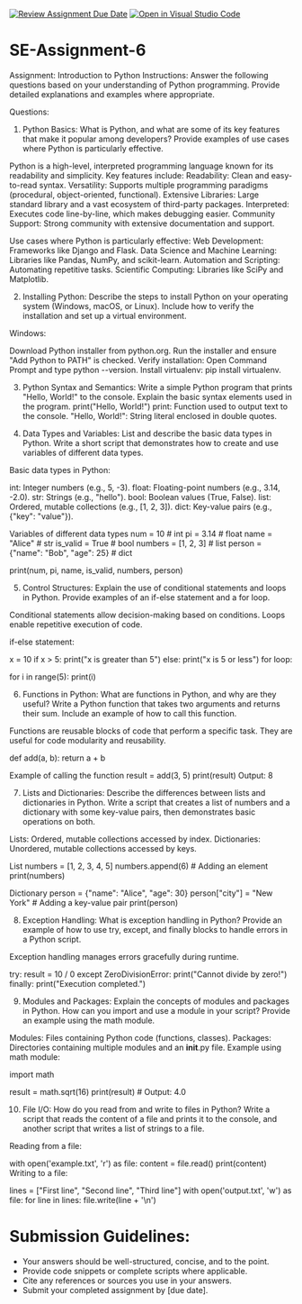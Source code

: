 [![Review Assignment Due Date](https://classroom.github.com/assets/deadline-readme-button-24ddc0f5d75046c5622901739e7c5dd533143b0c8e959d652212380cedb1ea36.svg)](https://classroom.github.com/a/WfNmjXUk)
[![Open in Visual Studio Code](https://classroom.github.com/assets/open-in-vscode-718a45dd9cf7e7f842a935f5ebbe5719a5e09af4491e668f4dbf3b35d5cca122.svg)](https://classroom.github.com/online_ide?assignment_repo_id=15243360&assignment_repo_type=AssignmentRepo)
# SE-Assignment-6
 Assignment: Introduction to Python
Instructions:
Answer the following questions based on your understanding of Python programming. Provide detailed explanations and examples where appropriate.

 Questions:

1. Python Basics:
What is Python, and what are some of its key features that make it popular among developers? Provide examples of use cases where Python is particularly effective.

Python is a high-level, interpreted programming language known for its readability and simplicity. 
Key features include:
Readability: Clean and easy-to-read syntax.
Versatility: Supports multiple programming paradigms (procedural, object-oriented, functional).
Extensive Libraries: Large standard library and a vast ecosystem of third-party packages.
Interpreted: Executes code line-by-line, which makes debugging easier.
Community Support: Strong community with extensive documentation and support.

Use cases where Python is particularly effective:
Web Development: Frameworks like Django and Flask.
Data Science and Machine Learning: Libraries like Pandas, NumPy, and scikit-learn.
Automation and Scripting: Automating repetitive tasks.
Scientific Computing: Libraries like SciPy and Matplotlib.


2. Installing Python:
Describe the steps to install Python on your operating system (Windows, macOS, or Linux). Include how to verify the installation and set up a virtual environment.

Windows:

Download Python installer from python.org.
Run the installer and ensure "Add Python to PATH" is checked.
Verify installation: Open Command Prompt and type python --version.
Install virtualenv: pip install virtualenv.

3. Python Syntax and Semantics:
Write a simple Python program that prints "Hello, World!" to the console. Explain the basic syntax elements used in the program.
print("Hello, World!")
print: Function used to output text to the console.
"Hello, World!": String literal enclosed in double quotes.

4. Data Types and Variables:
List and describe the basic data types in Python. Write a short script that demonstrates how to create and use variables of different data types.

Basic data types in Python:

int: Integer numbers (e.g., 5, -3).
float: Floating-point numbers (e.g., 3.14, -2.0).
str: Strings (e.g., "hello").
bool: Boolean values (True, False).
list: Ordered, mutable collections (e.g., [1, 2, 3]).
dict: Key-value pairs (e.g., {"key": "value"}).

Variables of different data types
num = 10           # int
pi = 3.14          # float
name = "Alice"     # str
is_valid = True    # bool
numbers = [1, 2, 3]  # list
person = {"name": "Bob", "age": 25}  # dict

print(num, pi, name, is_valid, numbers, person)


5. Control Structures:
Explain the use of conditional statements and loops in Python. Provide examples of an if-else statement and a for loop.

Conditional statements allow decision-making based on conditions. Loops enable repetitive execution of code.

if-else statement:

x = 10
if x > 5:
    print("x is greater than 5")
else:
    print("x is 5 or less")
for loop:

for i in range(5):
    print(i)


6. Functions in Python:
What are functions in Python, and why are they useful? Write a Python function that takes two arguments and returns their sum. Include an example of how to call this function.

Functions are reusable blocks of code that perform a specific task. They are useful for code modularity and reusability.

def add(a, b):
    return a + b

Example of calling the function
result = add(3, 5)
print(result)   Output: 8

7. Lists and Dictionaries:
Describe the differences between lists and dictionaries in Python. Write a script that creates a list of numbers and a dictionary with some key-value pairs, then demonstrates basic operations on both.

Lists: Ordered, mutable collections accessed by index.
Dictionaries: Unordered, mutable collections accessed by keys.

List
numbers = [1, 2, 3, 4, 5]
numbers.append(6)  # Adding an element
print(numbers)

Dictionary
person = {"name": "Alice", "age": 30}
person["city"] = "New York"  # Adding a key-value pair
print(person)


8. Exception Handling:
What is exception handling in Python? Provide an example of how to use try, except, and finally blocks to handle errors in a Python script.

Exception handling manages errors gracefully during runtime.

try:
    result = 10 / 0
except ZeroDivisionError:
    print("Cannot divide by zero!")
finally:
    print("Execution completed.")


9. Modules and Packages:
Explain the concepts of modules and packages in Python. How can you import and use a module in your script? Provide an example using the math module.

Modules: Files containing Python code (functions, classes).
Packages: Directories containing multiple modules and an __init__.py file.
Example using math module:

import math

result = math.sqrt(16)
print(result)  # Output: 4.0


10. File I/O:
How do you read from and write to files in Python? Write a script that reads the content of a file and prints it to the console, and another script that writes a list of strings to a file.

Reading from a file:

with open('example.txt', 'r') as file:
    content = file.read()
    print(content)
Writing to a file:

lines = ["First line", "Second line", "Third line"]
with open('output.txt', 'w') as file:
    for line in lines:
        file.write(line + '\n')


# Submission Guidelines:
- Your answers should be well-structured, concise, and to the point.
- Provide code snippets or complete scripts where applicable.
- Cite any references or sources you use in your answers.
- Submit your completed assignment by [due date].



